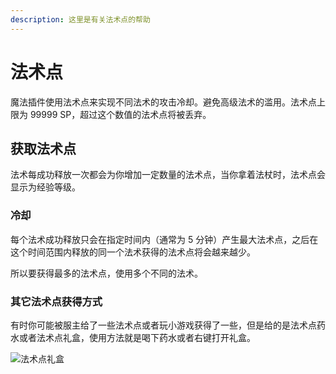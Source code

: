 ```yaml
---
description: 这里是有关法术点的帮助
---
```


# 法术点

魔法插件使用法术点来实现不同法术的攻击冷却。避免高级法术的滥用。法术点上限为 99999 SP，超过这个数值的法术点将被丢弃。

## 获取法术点

法术每成功释放一次都会为你增加一定数量的法术点，当你拿着法杖时，法术点会显示为经验等级。

### 冷却

每个法术成功释放只会在指定时间内（通常为 5 分钟）产生最大法术点，之后在这个时间范围内释放的同一个法术获得的法术点将会越来越少。

所以要获得最多的法术点，使用多个不同的法术。

### 其它法术点获得方式

有时你可能被服主给了一些法术点或者玩小游戏获得了一些，但是给的是法术点药水或者法术点礼盒，使用方法就是喝下药水或者右键打开礼盒。

![法术点礼盒](../images/giveawaysp.jpg)



